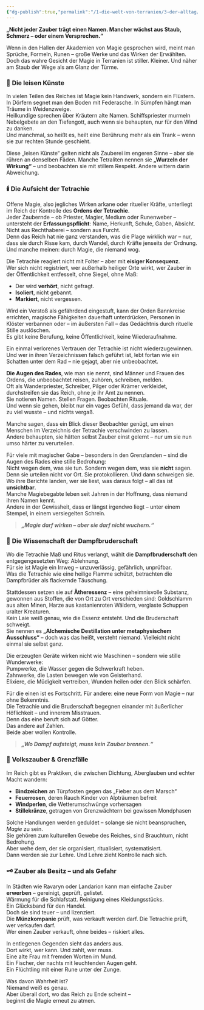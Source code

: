 ```yaml
---
{"dg-publish":true,"permalink":"/1-die-welt-von-terranien/3-der-alltag/magie-im-alltag/"}
---
```


**„Nicht jeder Zauber trägt einen Namen. Mancher wächst aus Staub, Schmerz – oder einem Versprechen.“**

Wenn in den Hallen der Akademien von Magie gesprochen wird, meint man Sprüche, Formeln, Runen – große Werke und das Wirken der Erwählten. Doch das wahre Gesicht der Magie in Terranien ist stiller. Kleiner. Und näher am Staub der Wege als am Glanz der Türme.

### 🌾 **Die leisen Künste**

In vielen Teilen des Reiches ist Magie kein Handwerk, sondern ein Flüstern.  
In Dörfern segnet man den Boden mit Federasche. In Sümpfen hängt man Träume in Weidenzweige.  
Heilkundige sprechen über Kräutern alte Namen. Schiffspriester murmeln Nebelgebete an den Tiefengott, auch wenn sie behaupten, nur für den Wind zu danken.  
Und manchmal, so heißt es, heilt eine Berührung mehr als ein Trank – wenn sie zur rechten Stunde geschieht.

Diese „leisen Künste“ gelten nicht als Zauberei im engeren Sinne – aber sie rühren an denselben Fäden. Manche Tetraliten nennen sie **„Wurzeln der Wirkung“** – und beobachten sie mit stillem Respekt. Andere wittern darin Abweichung.

### 🕯️ **Die Aufsicht der Tetrachie**

Offene Magie, also jegliches Wirken arkane oder ritueller Kräfte, unterliegt im Reich der Kontrolle des **Ordens der Tetrachie**.  
Jeder Zaubernde – ob Priester, Magier, Medium oder Runenweber – untersteht der **Erfassungspflicht**: Name, Herkunft, Schule, Gaben, Absicht.  
Nicht aus Rechthaberei – sondern aus Furcht.  
Denn das Reich hat nie ganz verstanden, was die Plage wirklich war – nur, dass sie durch Risse kam, durch Wandel, durch Kräfte jenseits der Ordnung. Und manche meinen: durch Magie, die niemand wog.

Die Tetrachie reagiert nicht mit Folter – aber mit **eisiger Konsequenz**.  
Wer sich nicht registriert, wer außerhalb heiliger Orte wirkt, wer Zauber in der Öffentlichkeit entfesselt, ohne Siegel, ohne Maß:

- Der wird **verhört**, nicht gefragt.
- **Isoliert**, nicht gebannt.
- **Markiert**, nicht vergessen.

Wird ein Verstoß als gefährdend eingestuft, kann der Orden Bannkreise errichten, magische Fähigkeiten dauerhaft unterdrücken, Personen in Klöster verbannen oder – im äußersten Fall – das Gedächtnis durch rituelle Stille auslöschen.  
Es gibt keine Berufung, keine Öffentlichkeit, keine Wiederaufnahme.

Ein einmal verlorenes Vertrauen der Tetrachie ist nicht wiederzugewinnen.  
Und wer in ihren Verzeichnissen falsch geführt ist, lebt fortan wie ein Schatten unter dem Rad – nie gejagt, aber nie unbeobachtet.

**Die Augen des Rades**, wie man sie nennt, sind Männer und Frauen des Ordens, die unbeobachtet reisen, zuhören, schreiben, melden.  
Oft als Wanderpriester, Schreiber, Pilger oder Krämer verkleidet, durchstreifen sie das Reich, ohne je ihr Amt zu nennen.  
Sie notieren Namen. Stellen Fragen. Beobachten Rituale.  
Und wenn sie gehen, bleibt nur ein vages Gefühl, dass jemand da war, der zu viel wusste – und nichts vergaß.

Manche sagen, dass ein Blick dieser Beobachter genügt, um einen Menschen im Verzeichnis der Tetrachie verschwinden zu lassen.  
Andere behaupten, sie hätten selbst Zauber einst gelernt – nur um sie nun umso härter zu verurteilen.

Für viele mit magischer Gabe – besonders in den Grenzlanden – sind die Augen des Rades eine stille Bedrohung:  
Nicht wegen dem, was sie tun. Sondern wegen dem, was sie **nicht** sagen.  
Denn sie urteilen nicht vor Ort. Sie protokollieren. Und dann schweigen sie.  
Wo ihre Berichte landen, wer sie liest, was daraus folgt – all das ist **unsichtbar**.  
Manche Magiebegabte leben seit Jahren in der Hoffnung, dass niemand ihren Namen kennt.  
Andere in der Gewissheit, dass er längst irgendwo liegt – unter einem Stempel, in einem versiegelten Schrein.

> **_„Magie darf wirken – aber sie darf nicht wuchern.“_**

### 🔬 **Die Wissenschaft der Dampfbruderschaft**

Wo die Tetrachie Maß und Ritus verlangt, wählt die **Dampfbruderschaft** den entgegengesetzten Weg: Ablehnung.  
Für sie ist Magie ein Irrweg – unzuverlässig, gefährlich, unprüfbar.  
Was die Tetrachie wie eine heilige Flamme schützt, betrachten die Dampfbrüder als flackernde Täuschung.

Stattdessen setzen sie auf **Ätheressenz** – eine geheimnisvolle Substanz, gewonnen aus Stoffen, die von Ort zu Ort verschieden sind: Goldschlamm aus alten Minen, Harze aus kastanienroten Wäldern, verglaste Schuppen uralter Kreaturen.  
Kein Laie weiß genau, wie die Essenz entsteht. Und die Bruderschaft schweigt.  
Sie nennen es **„Alchemische Destillation unter metaphysischem Ausschluss“** – doch was das heißt, versteht niemand. Vielleicht nicht einmal sie selbst ganz.

Die erzeugten Geräte wirken nicht wie Maschinen – sondern wie stille Wunderwerke:  
Pumpwerke, die Wasser gegen die Schwerkraft heben.  
Zahnwerke, die Lasten bewegen wie von Geisterhand.  
Elixiere, die Müdigkeit vertreiben, Wunden heilen oder den Blick schärfen.

Für die einen ist es Fortschritt. Für andere: eine neue Form von Magie – nur ohne Bekenntnis.  
Die Tetrachie und die Bruderschaft begegnen einander mit äußerlicher Höflichkeit – und innerem Misstrauen.  
Denn das eine beruft sich auf Götter.  
Das andere auf Zahlen.  
Beide aber wollen Kontrolle.

> **_„Wo Dampf aufsteigt, muss kein Zauber brennen.“_**

### 🧶 **Volkszauber & Grenzfälle**

Im Reich gibt es Praktiken, die zwischen Dichtung, Aberglauben und echter Macht wandern:

- **Bindzeichen** an Türpfosten gegen das „Fieber aus dem Marsch“
- **Feuerrosen**, deren Rauch Kinder von Alpträumen befreit
- **Windperlen**, die Wetterumschwünge vorhersagen
- **Stillekränze**, getragen von Grenzwächtern bei gewissen Mondphasen


Solche Handlungen werden geduldet – solange sie nicht beanspruchen, _Magie_ zu sein.  
Sie gehören zum kulturellen Gewebe des Reiches, sind Brauchtum, nicht Bedrohung.  
Aber wehe dem, der sie organisiert, ritualisiert, systematisiert.  
Dann werden sie zur Lehre. Und Lehre zieht Kontrolle nach sich.

### 🗝️ **Zauber als Besitz – und als Gefahr**

In Städten wie Ravaryn oder Landarion kann man einfache Zauber **erwerben** – gereinigt, geprüft, gelistet.  
Wärmung für die Schlafstatt. Reinigung eines Kleidungsstücks.  
Ein Glücksband für den Handel.  
Doch sie sind teuer – und lizenziert.  
Die **Münzkompanie** prüft, was verkauft werden darf. Die Tetrachie prüft, wer verkaufen darf.  
Wer einen Zauber verkauft, ohne beides – riskiert alles.

In entlegenen Gegenden sieht das anders aus.  
Dort wirkt, wer kann. Und zahlt, wer muss.  
Eine alte Frau mit fremden Worten im Mund.  
Ein Fischer, der nachts mit leuchtenden Augen geht.  
Ein Flüchtling mit einer Rune unter der Zunge.

Was davon Wahrheit ist?  
Niemand weiß es genau.  
Aber überall dort, wo das Reich zu Ende scheint –  
beginnt die Magie erneut zu atmen.